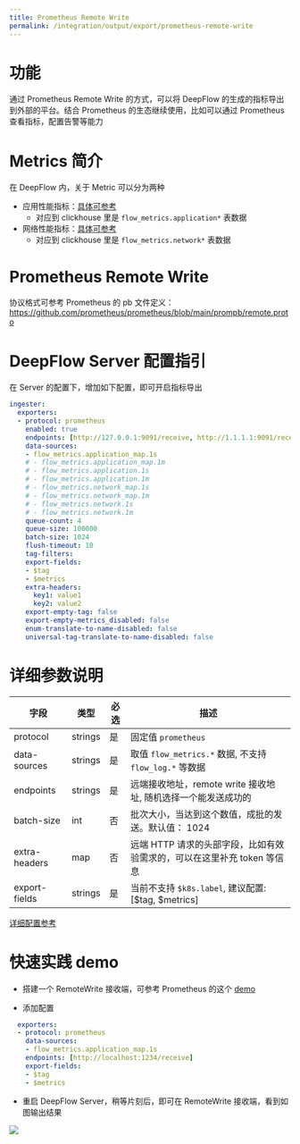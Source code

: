 ```yaml
---
title: Prometheus Remote Write
permalink: /integration/output/export/prometheus-remote-write
---
```


# 功能

通过 Prometheus Remote Write 的方式，可以将 DeepFlow 的生成的指标导出到外部的平台。结合 Prometheus 的生态继续使用，比如可以通过 Prometheus 查看指标，配置告警等能力

# Metrics 简介

在 DeepFlow 内，关于 Metric 可以分为两种

- 应用性能指标：[具体可参考](../../../features/universal-map/application-metrics/)
  - 对应到 clickhouse 里是 `flow_metrics.application*` 表数据
- 网络性能指标：[具体可参考](../../../features/universal-map/network-metrics/)
  - 对应到 clickhouse 里是 `flow_metrics.network*` 表数据

# Prometheus Remote Write

协议格式可参考 Prometheus 的 pb 文件定义：https://github.com/prometheus/prometheus/blob/main/prompb/remote.proto

# DeepFlow Server 配置指引

在 Server 的配置下，增加如下配置，即可开启指标导出

```yaml
ingester:
  exporters:
  - protocol: prometheus
    enabled: true
    endpoints: [http://127.0.0.1:9091/receive, http://1.1.1.1:9091/receive]
    data-sources:
    - flow_metrics.application_map.1s
    # - flow_metrics.application_map.1m
    # - flow_metrics.application.1s
    # - flow_metrics.application.1m
    # - flow_metrics.network_map.1s
    # - flow_metrics.network_map.1m
    # - flow_metrics.network.1s
    # - flow_metrics.network.1m
    queue-count: 4
    queue-size: 100000
    batch-size: 1024
    flush-timeout: 10
    tag-filters:
    export-fields:
    - $tag
    - $metrics
    extra-headers:
      key1: value1
      key2: value2
    export-empty-tag: false
    export-empty-metrics_disabled: false
    enum-translate-to-name-disabled: false
    universal-tag-translate-to-name-disabled: false

```

# 详细参数说明

|     字段   |    类型    |   必选   |  描述  |
|-----------|------------|--------|--------|
| protocol  | strings     | 是 | 固定值 `prometheus` |
| data-sources| strings   | 是 | 取值 `flow_metrics.*` 数据, 不支持 `flow_log.*` 等数据 |
| endpoints      | strings| 是 | 远端接收地址，remote write 接收地址, 随机选择一个能发送成功的|
| batch-size    | int  | 否 | 批次大小，当达到这个数值，成批的发送。默认值： 1024 |
| extra-headers  | map  | 否 | 远端 HTTP 请求的头部字段，比如有效验需求的，可以在这里补充 token 等信息 |
| export-fields | strings | 是 | 当前不支持 `$k8s.label`, 建议配置: [$tag, $metrics] |

[详细配置参考](./exporter-config/)

# 快速实践 demo

- 搭建一个 RemoteWrite 接收端，可参考 Prometheus 的这个 [demo](https://github.com/prometheus/prometheus/tree/main/documentation/examples/remote_storage/example_write_adapter)

- 添加配置

```yaml
  exporters:
  - protocol: prometheus
    data-sources:
    - flow_metrics.application_map.1s
    endpoints: [http://localhost:1234/receive]
    export-fields:
    - $tag
    - $metrics
```

- 重启 DeepFlow Server，稍等片刻后，即可在 RemoteWrite 接收端，看到如图输出结果

![](./imgs/remote-write.png)


